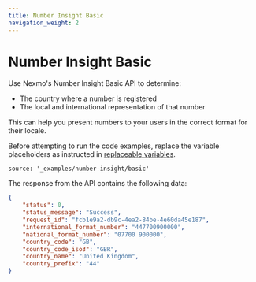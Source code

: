 ```yaml
---
title: Number Insight Basic
navigation_weight: 2
---
```


# Number Insight Basic

Use Nexmo's Number Insight Basic API to determine:

* The country where a number is registered
* The local and international representation of that number

This can help you present numbers to your users in the correct format for their locale.

Before attempting to run the code examples, replace the variable placeholders as instructed in [replaceable variables](before-you-begin#replaceable-variables).

```building_blocks
source: '_examples/number-insight/basic'
```

The response from the API contains the following data:

```json
{
    "status": 0,
    "status_message": "Success",
    "request_id": "fcb1e9a2-db9c-4ea2-84be-4e60da45e187",
    "international_format_number": "447700900000",
    "national_format_number": "07700 900000",
    "country_code": "GB",
    "country_code_iso3": "GBR",
    "country_name": "United Kingdom",
    "country_prefix": "44"
}
```
